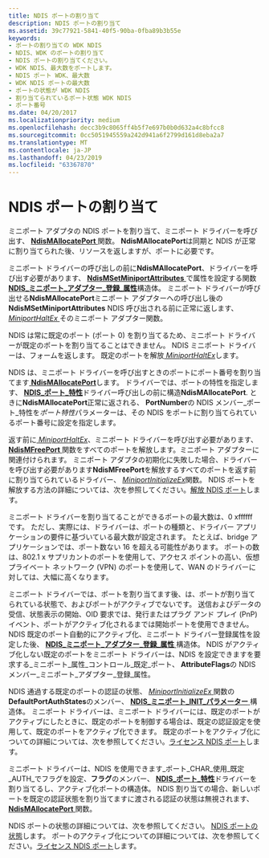 ```yaml
---
title: NDIS ポートの割り当て
description: NDIS ポートの割り当て
ms.assetid: 39c77921-5841-40f5-90ba-0fba89b3b55e
keywords:
- ポートの割り当ての WDK NDIS
- NDIS、WDK のポートの割り当て
- NDIS ポートの割り当てください。
- WDK NDIS、最大数をポートします。
- NDIS ポート WDK、最大数
- WDK NDIS ポートの最大数
- ポートの状態が WDK NDIS
- 割り当てられているポート状態 WDK NDIS
- ポート番号
ms.date: 04/20/2017
ms.localizationpriority: medium
ms.openlocfilehash: decc3b9c8065ff4b5f7e697b0b0d632a4c8bfcc8
ms.sourcegitcommit: 0cc5051945559a242d941a6f2799d161d8eba2a7
ms.translationtype: MT
ms.contentlocale: ja-JP
ms.lasthandoff: 04/23/2019
ms.locfileid: "63367870"
---
```

# <a name="allocating-an-ndis-port"></a>NDIS ポートの割り当て





ミニポート アダプタの NDIS ポートを割り当て、ミニポート ドライバーを呼び出す、 [ **NdisMAllocatePort** ](https://msdn.microsoft.com/library/windows/hardware/ff562779)関数。 **NdisMAllocatePort**は同期と NDIS が正常に割り当てられた後、リソースを返しますが、ポートに必要です。

ミニポート ドライバーの呼び出しの前に**NdisMAllocatePort**、ドライバーを呼び出す必要があります、 [ **NdisMSetMiniportAttributes** ](https://msdn.microsoft.com/library/windows/hardware/ff563672) で属性を設定する関数[ **NDIS\_ミニポート\_アダプター\_登録\_属性**](https://msdn.microsoft.com/library/windows/hardware/ff565934)構造体。 ミニポート ドライバーが呼び出せる**NdisMAllocatePort**ミニポート アダプターへの呼び出し後の**NdisMSetMiniportAttributes** NDIS 呼び出される前に正常に返します、 [ *MiniportHaltEx* ](https://msdn.microsoft.com/library/windows/hardware/ff559388)そのミニポート アダプター関数。

NDIS は常に既定のポート (ポート 0) を割り当てるため、ミニポート ドライバーが既定のポートを割り当てることはできません。 NDIS ミニポート ドライバーは、フォームを返します。 既定のポートを解放[ *MiniportHaltEx*](https://msdn.microsoft.com/library/windows/hardware/ff559388)します。

NDIS は、ミニポート ドライバーを呼び出すときのポートにポート番号を割り当てます[ **NdisMAllocatePort**](https://msdn.microsoft.com/library/windows/hardware/ff562779)します。 ドライバーでは、ポートの特性を指定します、 [ **NDIS\_ポート\_特性**](https://msdn.microsoft.com/library/windows/hardware/ff566791)ドライバー呼び出しの前に構造**NdisMAllocatePort**. ときに**NdisMAllocatePort**正常に返される、 **PortNumber**の NDIS メンバー\_ポート\_特性を*ポート特性*パラメーターは、その NDIS をポートに割り当てられているポート番号に設定を指定します。

返す前に[ *MiniportHaltEx*](https://msdn.microsoft.com/library/windows/hardware/ff559388)、ミニポート ドライバーを呼び出す必要があります、 [ **NdisMFreePort** ](https://msdn.microsoft.com/library/windows/hardware/ff563588)関数をすべてのポートを解放します。ミニポート アダプターに関連付けられます。 ミニポート アダプタの初期化に失敗した場合、ドライバーを呼び出す必要があります**NdisMFreePort**を解放するすべてのポートを返す前に割り当てられているドライバー、 [ *MiniportInitializeEx*](https://msdn.microsoft.com/library/windows/hardware/ff559389)関数。 NDIS ポートを解放する方法の詳細については、次を参照してください。[解放 NDIS ポート](freeing-an-ndis-port.md)します。

ミニポート ドライバーを割り当てることができるポートの最大数は、0 xffffff です。 ただし、実際には、ドライバーは、ポートの種類と、ドライバー アプリケーションの要件に基づいている最大数が設定されます。 たとえば、bridge アプリケーションでは、ポート数ない 16 を超える可能性があります。 ポートの数は、802.1 x サプリカントのポートを使用して、アクセス ポイントの高い、仮想プライベート ネットワーク (VPN) のポートを使用して、WAN のドライバーに対しては、大幅に高くなります。

ミニポート ドライバーでは、ポートを割り当てます後、は、ポートが割り当てられている状態で、およびポートがアクティブでないです。 送信およびデータの受信、状態表示の開始、OID 要求では、発行またはプラグ アンド プレイ (PnP) イベント、ポートがアクティブ化されるまでは開始ポートを使用できません。 NDIS 既定のポート自動的にアクティブ化、ミニポート ドライバー登録属性を設定した後、 [ **NDIS\_ミニポート\_アダプター\_登録\_属性** ](https://msdn.microsoft.com/library/windows/hardware/ff565934)構造体。 NDIS がアクティブ化しない既定のポートをミニポート ドライバーは、NDIS を設定できますを要求する\_ミニポート\_属性\_コントロール\_既定\_ポート、 **AttributeFlags**の NDIS メンバー\_ミニポート\_アダプター\_登録\_属性。

NDIS 通過する既定のポートの認証の状態、 [ *MiniportInitializeEx* ](https://msdn.microsoft.com/library/windows/hardware/ff559389)関数の**DefaultPortAuthStates**のメンバー、 [**NDIS\_ミニポート\_INIT\_パラメーター** ](https://msdn.microsoft.com/library/windows/hardware/ff565972)構造体。 ミニポート ドライバーは、ミニポート ドライバーには、既定のポートがアクティブにしたときに、既定のポートを制御する場合は、既定の認証設定を使用して、既定のポートをアクティブ化できます。 既定のポートをアクティブ化についての詳細については、次を参照してください。[ライセンス NDIS ポート](activating-an-ndis-port.md)します。

ミニポート ドライバーは、NDIS を使用できます\_ポート\_CHAR\_使用\_既定\_AUTH\_でフラグを設定、**フラグ**のメンバー、 [**NDIS\_ポート\_特性**](https://msdn.microsoft.com/library/windows/hardware/ff566791)ドライバーを割り当てるし、アクティブ化ポートの構造体。 NDIS 割り当ての場合、新しいポートを既定の認証状態を割り当てますに渡される認証の状態は無視されます、 [ **NdisMAllocatePort** ](https://msdn.microsoft.com/library/windows/hardware/ff562779)関数。

NDIS ポートの状態の詳細については、次を参照してください。 [NDIS ポートの状態](ndis-port-states.md)します。 ポートのアクティブ化についての詳細については、次を参照してください。[ライセンス NDIS ポート](activating-an-ndis-port.md)します。

 

 





